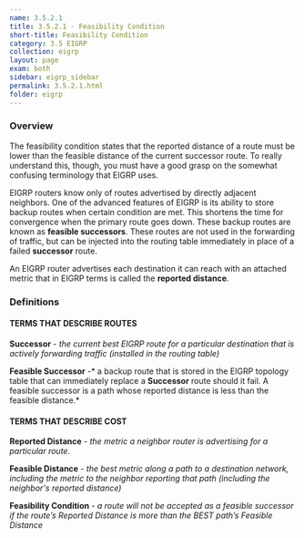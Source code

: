```yaml
---
name: 3.5.2.1
title: 3.5.2.1 - Feasibility Condition
short-title: Feasibility Condition
category: 3.5 EIGRP
collection: eigrp
layout: page
exam: both
sidebar: eigrp_sidebar
permalink: 3.5.2.1.html
folder: eigrp
---
```

### Overview
The feasibility condition states that the reported distance of a route must be lower than the feasible distance of the current successor route. To really understand this, though, you must have a good grasp on the somewhat confusing terminology that EIGRP uses.

EIGRP routers know only of routes advertised by directly adjacent neighbors. One of the advanced features of EIGRP is its ability to store backup routes when certain condition are met. This shortens the time for convergence when the primary route goes down. These backup routes are known as **feasible successors**.  These routes are not used in the forwarding of traffic, but can be injected into the routing table immediately in place of a failed **successor** route.

An EIGRP router advertises each destination it can reach with an attached metric that in EIGRP terms is called the **reported distance**.

### Definitions

#### TERMS THAT DESCRIBE ROUTES

**Successor** - *the current best EIGRP route for a particular destination that is actively forwarding traffic (installed in the routing table)*

**Feasible Successor** -* a backup route that is stored in the EIGRP topology table that can immediately replace a **Successor** route should it fail. A feasible successor is a path whose reported distance is less than the feasible distance.*

#### TERMS THAT DESCRIBE COST

**Reported Distance** - *the metric a neighbor router is advertising for a particular route.*

**Feasible Distance** - *the best metric along a path to a destination network, including the metric to the neighbor reporting that path (including the neighbor's reported distance)*

**Feasibility Condition** - *a route will not be accepted as a feasible successor if the route’s Reported Distance is more than the BEST path’s Feasible Distance*
